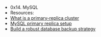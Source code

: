 - 0x14. MySQL
- Resources:<br>
- [What is a primary-replica cluster](https://www.digitalocean.com/community/tutorials/how-to-choose-a-redundancy-plan-to-ensure-high-availability#sql-replication)<br>
- [MySQL primary replica setup](https://www.digitalocean.com/community/tutorials/how-to-set-up-replication-in-mysql)<br>
- [Build a robust database backup strategy](https://www.databasejournal.com/ms-sql/developing-a-sql-server-backup-strategy/)
